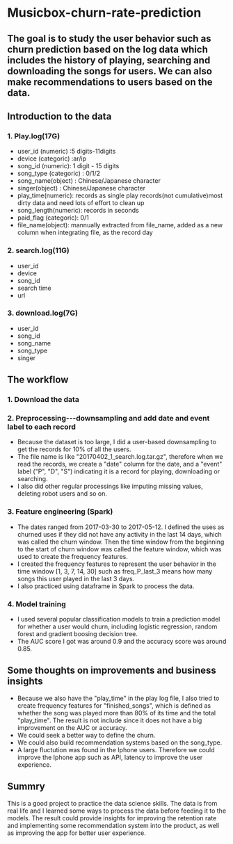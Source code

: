 # Musicbox-churn-rate-prediction
## The goal is to study the user behavior such as churn prediction based on the log data which includes the history of playing, searching and downloading the songs for users. We can also make recommendations to users based on the data.

## Introduction to the data
### 1. Play.log(17G)
- user_id (numeric) :5 digits-11digits
- device (categoric) :ar/ip
- song_id (numeric): 1 digit - 15 digits
- song_type (categoric) : 0/1/2
- song_name(object) : Chinese/Japanese character
- singer(object) : Chinese/Japanese character
- play_time(numeric): records as single play records(not cumulative)most dirty data and need lots of effort to clean up
- song_length(numeric): records in seconds
- paid_flag (categoric): 0/1
- file_name(object): mannually extracted from file_name, added as a new column when integrating file, as the record day
### 2. search.log(11G)
- user_id
- device
- song_id
- search time
- url
### 3. download.log(7G)
- user_id
- song_id
- song_name
- song_type
- singer

## The workflow
### 1. Download the data
### 2. Preprocessing---downsampling and add date and event label to each record
- Because the dataset is too large, I did a user-based downsampling to get the records for 10% of all the users.
- The file name is like "20170402_1_search.log.tar.gz", therefore when we read the records, we create a "date" column for the date, and a "event" label ("P", "D", "S") indicating it is a record for playing, downloading or searching.
- I also did other regular processings like imputing missing values, deleting robot users and so on.
### 3. Feature engineering (Spark)
- The dates ranged from 2017-03-30 to 2017-05-12. I defined the uses as churned uses if they did not have any activity in the last 14 days, which was called the churn window. Then the time window from the beginning to the start of churn window was called the feature window, which was used to create the frequency features. 
- I created the frequency features to represent the user behavior in the time window [1, 3, 7, 14, 30] such as freq_P_last_3 means how many songs this user played in the last 3 days.
- I also practiced using dataframe in Spark to process the data.
### 4. Model training
- I used several popular classification models to train a prediction model for whether a user would churn, including logistic regression, random forest and gradient boosing decision tree.
- The AUC score I got was around 0.9 and the accuracy score was around 0.85.

## Some thoughts on improvements and business insights
- Because we also have the "play_time" in the play log file, I also tried to create frequency features for "finished_songs", which is defined as whether the song was played more than 80% of its time and the total "play_time". The result is not include since it does not have a big improvement on the AUC or accuracy.
- We could seek a better way to define the churn.
- We could also build recommendation systems based on the song_type.
- A large fluctution was found in the Iphone users. Therefore we could improve the Iphone app such as API, latency to improve the user experience.

## Summry
This is a good project to practice the data science skills. The data is from real life and I learned some ways to process the data before feeding it to the models. The result could provide insights for improving the retention rate and implementing some recommendation system into the product, as well as improving the app for better user experience.
